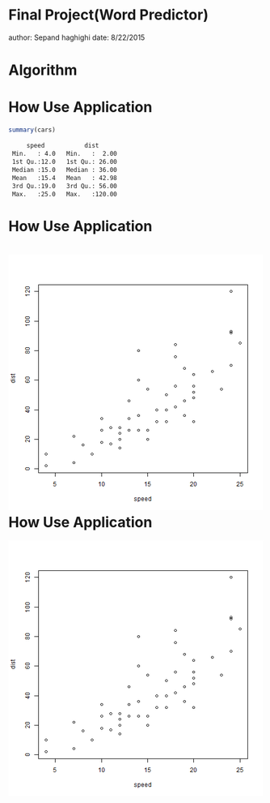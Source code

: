Final Project(Word Predictor)
========================================================
author: Sepand haghighi 
date: 8/22/2015

Algorithm
========================================================

How Use Application
========================================================


```r
summary(cars)
```

```
     speed           dist       
 Min.   : 4.0   Min.   :  2.00  
 1st Qu.:12.0   1st Qu.: 26.00  
 Median :15.0   Median : 36.00  
 Mean   :15.4   Mean   : 42.98  
 3rd Qu.:19.0   3rd Qu.: 56.00  
 Max.   :25.0   Max.   :120.00  
```

How Use Application
========================================================

![plot of chunk unnamed-chunk-2](slides-figure/unnamed-chunk-2-1.png) 
How Use Application
========================================================

![plot of chunk unnamed-chunk-3](slides-figure/unnamed-chunk-3-1.png) 
